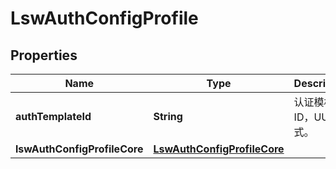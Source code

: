 
# LswAuthConfigProfile

## Properties
Name | Type | Description | Notes
------------ | ------------- | ------------- | -------------
**authTemplateId** | **String** | 认证模板ID，UUID格式。 | 
**lswAuthConfigProfileCore** | [**LswAuthConfigProfileCore**](LswAuthConfigProfileCore.md) |  | 



